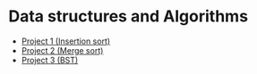 # Data structures and Algorithms

- [Project 1 (Insertion sort)](./project-1.md)
- [Project 2 (Merge sort)](./project-2.md)
- [Project 3 (BST)](./project-3.md)

